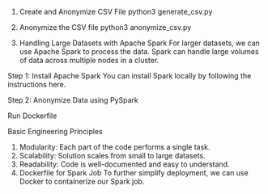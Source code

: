1. Create and Anonymize CSV File
python3 generate_csv.py 

2. Anonymize the CSV file
python3 anonymize_csv.py

3. Handling Large Datasets with Apache Spark
For larger datasets, we can use Apache Spark to process the data. Spark can handle large volumes of data across multiple nodes in a cluster.

Step 1: Install Apache Spark
You can install Spark locally by following the instructions here.

Step 2: Anonymize Data using PySpark

Run Dockerfile

Basic Engineering Principles
1. Modularity: Each part of the code performs a single task.
2. Scalability: Solution scales from small to large datasets.
3. Readability: Code is well-documented and easy to understand.
4. Dockerfile for Spark Job
To further simplify deployment, we can use Docker to containerize our Spark job.

